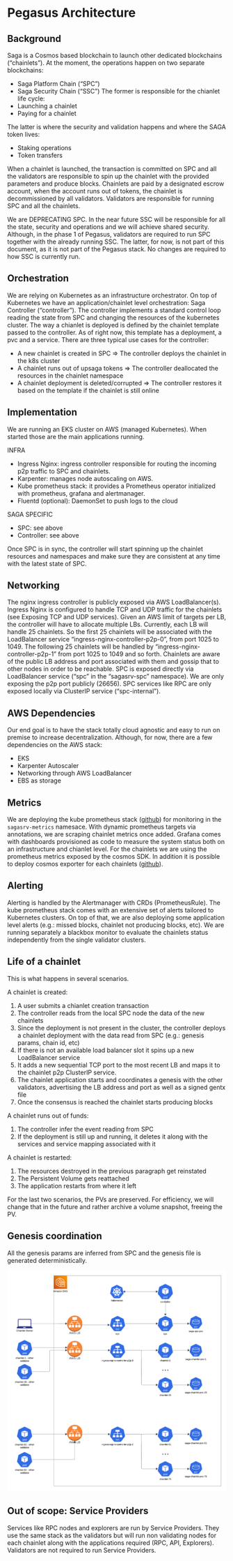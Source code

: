 # Pegasus Architecture

## Background
Saga is a Cosmos based blockchain to launch other dedicated blockchains (“chainlets”). At the moment, the operations happen on two separate blockchains:
- Saga Platform Chain (“SPC”)
- Saga Security Chain (“SSC”)
The former is responsible for the chianlet life cycle:
- Launching a chainlet
- Paying for a chainlet

The latter is where the security and validation happens and where the SAGA token lives:
- Staking operations
- Token transfers

When a chainlet is launched, the transaction is committed on SPC and all the validators are responsible to spin up the chainlet with the provided parameters and produce blocks. Chainlets are paid by a designated escrow account, when the account runs out of tokens, the chainlet is decommissioned by all validators. Validators are responsible for running SPC and all the chainlets.

We are DEPRECATING SPC. In the near future SSC will be responsible for all the state, security and operations and we will achieve shared security. Although, in the phase 1 of Pegasus, validators are required to run SPC together with the already running SSC. The latter, for now, is not part of this document, as it is not part of the Pegasus stack. No changes are required to how SSC is currently run.

## Orchestration
We are relying on Kubernetes as an infrastructure orchestrator. On top of Kubernetes we have an application/chainlet level orchestration: Saga Controller (“controller”). The controller implements a standard control loop reading the state from SPC and changing the resources of the kubernetes cluster. The way a chianlet is deployed is defined by the chainlet template passed to the controller. As of right now, this template has a deployment, a pvc and a service. There are three typical use cases for the controller:
- A new chainlet is created in SPC => The controller deploys the chainlet in the k8s cluster
- A chainlet runs out of upsaga tokens => The controller deallocated the resources in the chainlet namespace
- A chainlet deployment is deleted/corrupted => The controller restores it based on the template if the chainlet is still online

## Implementation
We are running an EKS cluster on AWS (managed Kubernetes). When started those are the main applications running.

INFRA
- Ingress Nginx: ingress controller responsible for routing the incoming p2p traffic to SPC and chainlets.
- Karpenter: manages node autoscaling on AWS.
- Kube prometheus stack: it provides a Prometheus operator initialized with prometheus, grafana and alertmanager.
- Fluentd (optional): DaemonSet to push logs to the cloud

SAGA SPECIFIC
- SPC: see above
- Controller: see above

Once SPC is in sync, the controller will start spinning up the chainlet resources and namespaces and make sure they are consistent at any time with the latest state of SPC.

## Networking
The nginx ingress controller is publicly exposed via AWS LoadBalancer(s). Ingress Nginx is configured to handle TCP and UDP traffic for the chainlets (see Exposing TCP and UDP services). Given an AWS limit of targets per LB, the controller will have to allocate multiple LBs. Currently, each LB will handle 25 chainlets. So the first 25 chainlets will be associated with the LoadBalancer service “ingress-nginx-controller-p2p-0”, from port 1025 to 1049. The following 25 chainlets will be handled by “ingress-nginx-controller-p2p-1” from port 1025 to 1049 and so forth. Chainlets are aware of the public LB address and port associated with them and gossip that to other nodes in order to be reachable. SPC is exposed directly via LoadBalancer service (“spc” in the “sagasrv-spc” namespace). We are only exposing the p2p port publicly (26656). SPC services like RPC are only exposed locally via ClusterIP service (“spc-internal”).

## AWS Dependencies
Our end goal is to have the stack totally cloud agnostic and easy to run on premise to increase decentralization. Although, for now, there are a few dependencies on the AWS stack:
- EKS
- Karpenter Autoscaler
- Networking through AWS LoadBalancer
- EBS as storage

## Metrics
We are deploying the kube prometheus stack ([github](https://github.com/prometheus-community/helm-charts/tree/main/charts/kube-prometheus-stack)) for monitoring in the `sagasrv-metrics` namesace. With dynamic prometheus targets via annotations, we are scraping chainlet metrics once added. Grafana comes with dashboards provisioned as code to measure the system status both on an infrastructure and chianlet level. For the chainlets we are using the prometheus metrics exposed by the cosmos SDK. In addition it is possible to deploy cosmos exporter for each chainlets ([github](https://github.com/solarlabsteam/cosmos-exporter)).

## Alerting
Alerting is handled by the Alertmanager with CRDs (PrometheusRule). The kube prometheus stack comes with an extensive set of alerts tailored to Kubernetes clusters. On top of that, we are also deploying some application level alerts (e.g.: missed blocks, chainlet not producing blocks, etc). We are running separately a blackbox monitor to evaluate the chainlets status independently from the single validator clusters.

## Life of a chainlet
This is what happens in several scenarios.

A chainlet is created:
1. A user submits a chianlet creation transaction
1. The controller reads from the local SPC node the data of the new chainlets
1. Since the deployment is not present in the cluster, the controller deploys a chainlet deployment with the data read from SPC (e.g.: genesis params, chain id, etc)
1. If there is not an available load balancer slot it spins up a new LoadBalancer service
1. It adds a new sequential TCP port to the most recent LB and maps it to the chainlet p2p ClusterIP service.
1. The chainlet application starts and coordinates a genesis with the other validators, advertising the LB address and port as well as a signed gentx file
1. Once the consensus is reached the chainlet starts producing blocks

A chainlet runs out of funds:
1. The controller infer the event reading from SPC
1. If the deployment is still up and running, it deletes it along with the services and service mapping associated with it

A chainlet is restarted:
1. The resources destroyed in the previous paragraph get reinstated
1. The Persistent Volume gets reattached
1. The application restarts from where it left

For the last two scenarios, the PVs are preserved. For efficiency, we will change that in the future and rather archive a volume snapshot, freeing the PV.

## Genesis coordination
All the genesis params are inferred from SPC and the genesis file is generated deterministically.

![Pegasus architecture diagram](images/pegasus_architecture.png)

## Out of scope: Service Providers
Services like RPC nodes and explorers are run by Service Providers. They use the same stack as the validators but will run non validating nodes for each chainlet along with the applications required (RPC, API, Explorers). Validators are not required to run Service Providers.
